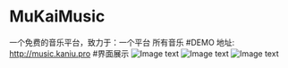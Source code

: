 # MuKaiMusic
一个免费的音乐平台，致力于：一个平台 所有音乐
#DEMO 地址:
http://music.kaniu.pro
#界面展示
![Image text](http://www.kaniu.pro/mukaimusic-display0.jpg)
![Image text](http://www.kaniu.pro/mukaimusic-display1.jpg)
![Image text](http://www.kaniu.pro/mukaimusic-display2.jpg)

